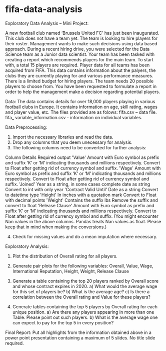# fifa-data-analysis

Exploratory Data Analysis – Mini Project:

A new football club named ‘Brussels United FC’ has just been inaugurated. This club does not have a team yet. The team is looking to hire players for their roster. Management wants to make such decisions using data based approach. During a recent hiring drive, you were selected for the Data Science team as a Junior data scientist. Your team has been tasked with creating a report which recommends players for the main team. To start with, a total 15 players are required. Player data for all teams has been acquired from FIFA. This data contains information about the palyers, the clubs they are currently playing for and various performance measures.
There is a limited budget for hiring players. The team needs 20 possible players to choose from. You have been requested to formulate a report in order to help the management make a decision regarding potential players.

Data:
The data contains details for over 18,000 players playing in various football clubs in Europe. It contains information on age, skill rating, wages and player value, etc. The files provided are as folows: 
fifa.csv – data file.
fifa_ variable_information.csv - information on individual variables.

Data Preprocessing:
1.	Import the necessary libraries and read the data.
2.	Drop any columns that you deem unecessary for analysis.
3.	The following columns need to be converted for further analysis:

Column	Details	Required output
'Value'	Amount with Euro symbol as prefix and suffix ‘K’ or ‘M’ indicating thousands and millions respectively.	Convert to Float after getting rid of currency symbol and suffix.
'Wage'	 Amount with Euro symbol as prefix and suffix ‘K’ or ‘M’ indicating thousands and millions respectively.	Convert to Float after getting rid of currency symbol and suffix.
'Joined'	Year as a string, in some cases complete date as string	Convert to int with only year
'Contract Valid Until'	Date as a string 	Convert to datetime type
'Height'	In inches with a quotation mark 	Convert to Float with decimal points
'Weight'	Contains the suffix lbs 	Remove the suffix and convert to float
'Release Clause'	Amount with Euro symbol as prefix and suffix ‘K’ or ‘M’ indicating thousands and millions respectively.	Convert to Float after getting rid of currency symbol and suffix.
(You might encounter Nan values in the above columns. Pandas treats Nan values as float. Please keep that in mind when making the conversions.)

4.	Check for missing values and do a mean imputation where necessary.


Exploratory Analysis:

1.	Plot the distribution of Overall rating for all players. 
2.	Generate pair plots for the following variables:
Overall, Value, Wage, International Reputation, Height, Weight, Release Clause
3.	Generate a table containing the top 20 players ranked by Overall score and whose contract expires in 2020.
a)	What would the average wage for this set of players be?
b)	What is the average age?
c)	Is there a correlation between the Overall rating and Value for these players?

4.	Generate tables containing the top 5 players by Overall rating for each unique position.
a)	Are there any players appearing in more than one Table. Please point out such players.
b)	What is the average wage one can expect to pay for the top 5 in every position?

Final Report:
Put all highlights from the information obtained above in a power point presentation containing a maximum of 5 slides. No title slide required.
